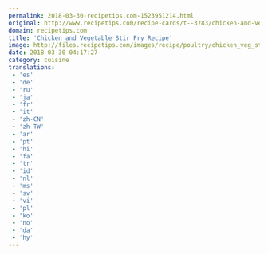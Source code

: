 ```yaml
---
permalink: 2018-03-30-recipetips.com-1523951214.html
original: http://www.recipetips.com/recipe-cards/t--3783/chicken-and-vegetable-stir-fry.asp
domain: recipetips.com
title: 'Chicken and Vegetable Stir Fry Recipe'
image: http://files.recipetips.com/images/recipe/poultry/chicken_veg_stirfry.jpg
date: 2018-03-30 04:17:27
category: cuisine
translations: 
 - 'es'
 - 'de'
 - 'ru'
 - 'ja'
 - 'fr'
 - 'it'
 - 'zh-CN'
 - 'zh-TW'
 - 'ar'
 - 'pt'
 - 'hi'
 - 'fa'
 - 'tr'
 - 'id'
 - 'nl'
 - 'ms'
 - 'sv'
 - 'vi'
 - 'pl'
 - 'ko'
 - 'no'
 - 'da'
 - 'hy'
---
```


